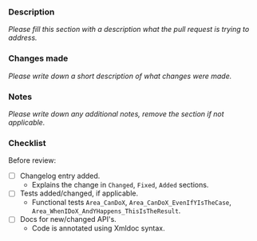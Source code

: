 ### Description

_Please fill this section with a description what the pull request is trying to address._

### Changes made

_Please write down a short description of what changes were made._

### Notes

_Please write down any additional notes, remove the section if not applicable._

### Checklist

Before review:

- [ ] Changelog entry added.
    - Explains the change in `Changed`, `Fixed`, `Added` sections.
- [ ] Tests added/changed, if applicable.
    - Functional tests `Area_CanDoX`, `Area_CanDoX_EvenIfYIsTheCase`, `Area_WhenIDoX_AndYHappens_ThisIsTheResult`.
- [ ] Docs for new/changed API's.
    - Code is annotated using Xmldoc syntax.
